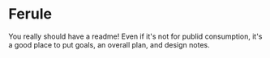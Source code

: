 # Ferule

You really should have a readme! Even if it's not for publid consumption, it's a
good place to put goals, an overall plan, and design notes.